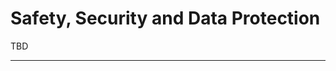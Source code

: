 <!--
---
toc:
  auto: false
  label: Safety, Security and Data Protection
  enumerate: Appendix B.
---
-->
# Safety, Security and Data Protection

TBD

-------
